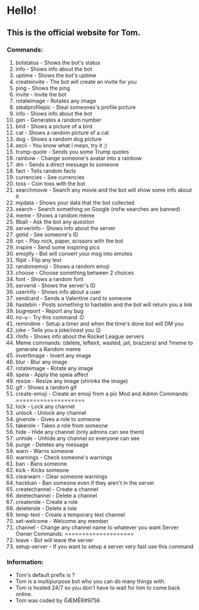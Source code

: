# Hello!
## This is the official website for Tom.

### Commands:
1. botstatus - Shows the bot's status
2. info - Shows info about the bot
3. uptime - Shows the bot's uptime
4. createinvite - The bot will create an invite for you
5. ping - Shows the ping
6. invite - Invite the bot
7. rotateimage - Rotates any image
8. stealprofilepic - Steal someones's profile picture
9. info - Shows info about the bot
10. gen - Generates a random number
11. bird - Shows a picture of a bird
12. cat - Shows a random picture of a cat 
13. dog - Shows a random dog picture
14. ascii - You know what I mean, try it ;)
15. trump-quote - Sends you some Trump quotes
16. rainbow - Change someone's avatar into a rainbow
17. dm - Sends a direct message to someone
18. fact - Tells random facts
19. currencies - See currencies
20. toss - Coin toss with the bot
21. searchmovie - Search any movie and the bot will show some info about it
22. mydata - Shows your data that the bot collected
23. search - Search something on Google (nsfw searches are banned)
24. meme - Shows a random meme
25. 8ball - Ask the bot any question
26. serverinfo - Shows info about the server
27. getid - See someone's ID
28. rpc - Play rock, paper, scissors with the bot
29. inspire - Send some inspiring pics
30. emojify - Bot will convert your msg into emotes
31. flipit - Flip any text
32. randomemoji - Shows a random emoji
33. choose - Choose something between 2 choices
34. font - Shows a random font
35. serverid - Shows the server's ID
36. userinfo - Shows info about a user
37. sendcard - Sends a Valentine card to someone 
38. hastebin - Posts something to hastebin and the bot will return you a link 
39. bugreport - Report any bug
40. no-u - Try this command :D
41. remindme - Setup a timer and when the time's done bot will DM you
42. joke - Tells you a joke/roast you :wink:
43. rlinfo - Shows info about the Rocket League servers
44. Meme commands: 
(delete, leftexit, wasted, jail, brazzers) and ?meme to generate a Random meme 
45. invertimage - Invert any image
46. blur - Blur any image
47. rotateimage - Rotate any image
48. speia - Apply the speia affect
49. resize - Resize any image (shrinks the image)
50. gif - Shows a random gif
51. create-emoji - Create an emoji from a pic
Mod and Admin Commands:
==================== 
1. lock - Lock any channel 
2. unlock - Unlock any channel
3. giverole - Gives a role to someone
4. takerole - Takes a role from someone
5. hide - Hide any channel (only admins can see them)
6. unhide - Unhide any channel so everyone can see
7. purge - Deletes any message
8. warn - Warns someone
9. warnings - Check someone's warnings
10. ban - Bans someone
11. kick - Kicks someone
12. clearwarn - Clear someone warnings
13. hackban - Ban someone even if they aren't in the server
14. createchannel - Create a channel 
15. deletechannel - Delete a channel
16. createrole - Create a role
17. deleterole - Delete a role
18. temp-text - Create a temporary text channel
19. set-welcome - Welcome any member
20. channel - Change any channel name to whatever you want
Server Owner Commands:
==================== 
1. leave - Bot will leave the server
2. setup-server - If you want to setup a server very fast use this command

### Information:
- Tom's default prefix is ?
- Tom is a multipurpose bot who you can do many things with.
- Tom is hosted 24/7 so you don't have to wait for him to come back online.
- Tom was coded by ĞÆMĚR#9756
